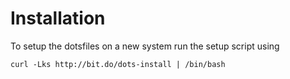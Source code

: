 # Installation
To setup the dotsfiles on a new system run the setup script using

```
curl -Lks http://bit.do/dots-install | /bin/bash

```